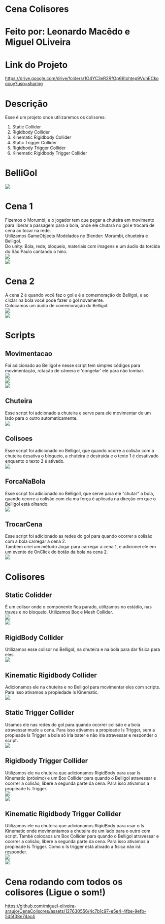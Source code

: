 # Cena Colisores
# Feito por: Leonardo Macêdo e Miguel OLiveira
# Link do Projeto
https://drive.google.com/drive/folders/1O4YC3eR2RfOp66tohtep9VuhECkoocuy?usp=sharing

# Descrição
Esse é um projeto onde utilizaremos os colisores: <br>
1. Static Collider <br>
2. Rigidbody Collider <br>
3. Kinematic Rigidbody Collider <br>
4. Static Trigger Collider <br>
5. Rigidbody Trigger Collider <br>
6. Kinematic Rigidbody Trigger Collider <br>

# BelliGol
<img src = "imagens/belligol.jpg"> <br>

# Cena 1
Fizemos o Morumbi, e o jogador tem que pegar a chuteira em movimento para liberar a passagem para a bola, onde ele chutará no gol e trocará de cena ao tocar na rede. <br>
Utilizamos GameObjects Modelados no Blender: Morumbi, chueteira e Belligol. <br>
Do unity: Bola, rede, bloqueio, materiais com imagens e um áudio da torcida do São Paulo cantando o hino. <br>
<img src = "imagens/cena1.png"> <br>
<img src = "imagens/hino.jpg"> <br>

# Cena 2
A cena 2 é quando você faz o gol e é a comemoração do Belligol, e ao cliclar na bola você pode fazer o gol novamente. <br>
Colocamos um áudio de comemoração do Belligol.<br>
<img src = "imagens/cena2.png"> <br>
<img src = "imagens/audiobelli.jpg"> <br>

# Scripts
## Movimentacao
Foi adicionado ao Belligol e nesse script tem simples códigos para movimentação, rotação de câmera e 'congelar' ele para não tombar. <br>
<img src = "imagens/script1.jpg"> <br>
<img src = "imagens/script2.jpg"> <br>
<img src = "imagens/script3.jpg"> <br>

## Chuteira
Esse script foi adcionado a chuteira e serve para ele movimentar de um lado para o outro automaticamente.<br>
<img src = "imagens/chuteira.png"> <br>

## Colisoes
Esse script foi adicionado no Belligol, que quando ocorre a colisão com a chuteira desativa o bloqueio, a chuteira é destruida e o texto 1 é desativado enquanto o texto 2 é ativado.<br>
<img src = "imagens/chuteira.png"> <br>

## ForcaNaBola
Esse script foi adicionado no Belligoll, que serve para ele "chutar" a bola, quando ocorre a colisão com ela ma força é aplicada na direção em que o Belligol está olhando.<br>
<img src = "imagens/forca.png"> <br>

## TrocarCena
Esse script foi adicionado as redes do gol para quando ocorrer a colisão com a bola carregar a cena 2.<br>
Também criei um método Jogar para carregar a cena 1, e adicionei ele em um evento de OnClick do botão da bola na cena 2.<br>
<img src = "imagens/cena.png"> <br>

# Colisores
## Static Colidder
É um colisor onde o componente fica parado, utilizamos no estádio, nas traves e no bloqueio. Utilizamos Box e Mesh Collider. <br>
<img src = "imagens/boxco.jpg"> <br>
<img src = "imagens/mesh.jpg"> <br>

## RigidBody Collider
Utilizamos esse colisor no Belligol, na chuteira e na bola para dar física para eles.<br>
<img src = "imagens/rigid.jpg"> <br>

## Kinematic Rigidbody Collider
Adicionamos ele na chuteira e no Belligol para movimentar eles com scripts. Para isso ativamos a propiedade Is Kinematic.<br>
<img src = "imagens/rigid.jpg"> <br>

## Static Trigger Collider
Usamos ele nas redes do gol para quando ocorrer colisão e a bola atravessar mude a cena. Para isso ativamos a propieade Is Trigger, sem a propieade Is Trigger a bola só iria bater e não iria atravessar e responder o script.<br>
<img src = "imagens/trigger.jpg"> <br>

## Rigidbody Trigger Collider
Utilizamos ele na chuteira que adicionamos RigidBody para usar Is Kinematic (próximo) e um Box Collider para quando o Belligol atravessar e ocorrer a colisão, libere a segunda parte da cena. Para isso ativamos a propieade Is Trigger.<br>
<img src = "imagens/rigid.jpg"> <br>
<img src = "imagens/trigger.jpg"> <br>

## Kinematic Rigidbody Trigger Collider
Utilizamos ele na chuteira que adicionamos RigidBody para usar o Is Kinematic onde movimentamos a chuteira de um lado para o outro com script. També colocaos um Box Collider para quando o Belligol atravessar e ocorrer a colisão, libere a segunda parte da cena. Para isso ativamos a propieade Is Trigger. Como o Is trigger está ativado a física não irá responder.<br>
<img src = "imagens/rigid.jpg"> <br>
<img src = "imagens/trigger.jpg"> <br>

# Cena rodando com todos os colisores (Ligue o som!)


https://github.com/miguel-oliveira-araujo/CenaColisores/assets/127630556/4c7b1c97-e5e4-4fbe-9efb-5d5f38e74ac4

